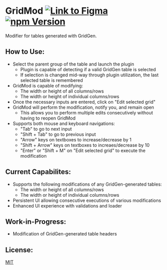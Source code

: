 # GridMod [![Link to Figma](https://badgen.net/badge/figma/@gridmod/purple)](https://www.figma.com/community/plugin/815889316898860859) [![npm Version](https://badgen.net/npm/v/figma-gridmod?icon=npm)](https://www.npmjs.com/package/figma-gridmod)

Modifier for tables generated with GridGen.

## How to Use:

- Select the parent group of the table and launch the plugin
  - Plugin is capable of detecting if a valid GridGen table is selected
  - If selection is changed mid-way through plugin utilization, the last selected table is remembered
- GridMod is capable of modifying:
  - The width or height of all columns/rows
  - The width or height of individual columns/rows
- Once the necessary inputs are entered, click on "Edit selected grid"
- GridMod will perform the modification, notify you, and remain open
  - This allows you to perform multiple edits consecutively without having to reopen GridMod
- Supports both mouse and keyboard navigations:
  - "Tab" to go to next input
  - "Shift + Tab" to go to previous input
  - "Arrow" keys on textboxes to increase/decrease by 1
  - "Shift + Arrow" keys on textboxes to increaes/decrease by 10
  - "Enter" or "Shift + M" on "Edit selected grid" to execute the modification

## Current Capabilites:

- Supports the following modifications of any GridGen-generated tables:
  - The width or height of all columns/rows
  - The width or height of individual columns/rows
- Persistent UI allowing consecutive executions of various modifications
- Enhanced UI experience with validations and loader

## Work-in-Progress:

- Modification of GridGen-generated table headers

## License:

[MIT](/LICENSE)
